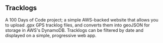 ## Tracklogs

A 100 Days of Code project; a simple AWS-backed website that allows you to upload
.gpx GPS tracklog files, and converts them into geoJSON for storage in AWS's
DynamoDB. Tracklogs can be filtered by date and displayed on a simple, progressive
web app.
